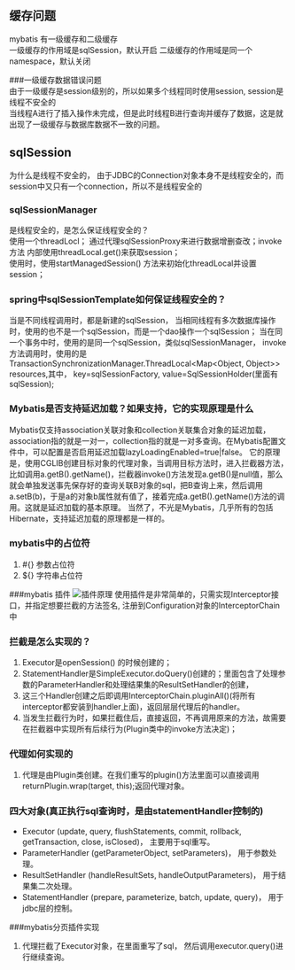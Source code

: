 ## 缓存问题
mybatis 有一级缓存和二级缓存  
一级缓存的作用域是sqlSession，默认开启
二级缓存的作用域是同一个namespace，默认关闭 

###一级缓存数据错误问题  
由于一级缓存是session级别的，所以如果多个线程同时使用session, session是线程不安全的  
当线程A进行了插入操作未完成，但是此时线程B进行查询并缓存了数据，这是就出现了一级缓存与数据库数据不一致的问题。


## sqlSession
为什么是线程不安全的，
由于JDBC的Connection对象本身不是线程安全的，而session中又只有一个connection，所以不是线程安全的

### sqlSessionManager
是线程安全的，是怎么保证线程安全的？  
使用一个threadLocl<sqlSession>； 通过代理sqlSessionProxy来进行数据增删查改；invoke方法 内部使用threadLocal.get()来获取session；  
使用时，使用startManagedSession() 方法来初始化threadLocal并设置session；

### spring中sqlSessionTemplate如何保证线程安全的？  
当是不同线程调用时，都是新建的sqlSession，
当相同线程有多次数据库操作时，使用的也不是一个sqlSession，而是一个dao操作一个sqlSession；
当在同一个事务中时，使用的是同一个sqlSession，类似sqlSessionManager，
invoke方法调用时，使用的是TransactionSynchronizationManager.ThreadLocal<Map<Object, Object>> resources,其中，
key=sqlSessionFactory, value=SqlSessionHolder(里面有sqlSession);

### Mybatis是否支持延迟加载？如果支持，它的实现原理是什么
Mybatis仅支持association关联对象和collection关联集合对象的延迟加载，association指的就是一对一，collection指的就是一对多查询。在Mybatis配置文件中，可以配置是否启用延迟加载lazyLoadingEnabled=true|false。
它的原理是，使用CGLIB创建目标对象的代理对象，当调用目标方法时，进入拦截器方法，比如调用a.getB().getName()，拦截器invoke()方法发现a.getB()是null值，那么就会单独发送事先保存好的查询关联B对象的sql，把B查询上来，然后调用a.setB(b)，于是a的对象b属性就有值了，接着完成a.getB().getName()方法的调用。这就是延迟加载的基本原理。
当然了，不光是Mybatis，几乎所有的包括Hibernate，支持延迟加载的原理都是一样的。

### mybatis中的占位符
1. #{} 参数占位符
2. ${} 字符串占位符

###mybatis 插件
![插件原理](../picture/mybatis-plugin.png)
使用插件是非常简单的，只需实现Interceptor接口，并指定想要拦截的方法签名, 注册到Configuration对象的InterceptorChain 中

### 拦截是怎么实现的？
1. Executor是openSession() 的时候创建的； 
2. StatementHandler是SimpleExecutor.doQuery()创建的；里面包含了处理参数的ParameterHandler和处理结果集的ResultSetHandler的创建，
3. 这三个Handler创建之后即调用InterceptorChain.pluginAll()(将所有interceptor都安装到handler上面)，返回层层代理后的handler。
4. 当发生拦截行为时，如果拦截住后，直接返回，不再调用原来的方法，故需要在拦截器中实现所有后续行为(Plugin类中的invoke方法决定)；

### 代理如何实现的
1. 代理是由Plugin类创建。在我们重写的plugin()方法里面可以直接调用returnPlugin.wrap(target, this);返回代理对象。

### 四大对象(真正执行sql查询时，是由statementHandler控制的)
- Executor (update, query, flushStatements, commit, rollback, getTransaction, close, isClosed)，
    主要用于sql重写。
- ParameterHandler (getParameterObject, setParameters)，
    用于参数处理。
- ResultSetHandler (handleResultSets, handleOutputParameters)，
    用于结果集二次处理。
- StatementHandler (prepare, parameterize, batch, update, query)，
    用于jdbc层的控制。

###mybatis分页插件实现
1. 代理拦截了Executor对象，在里面重写了sql， 然后调用executor.query()进行继续查询。